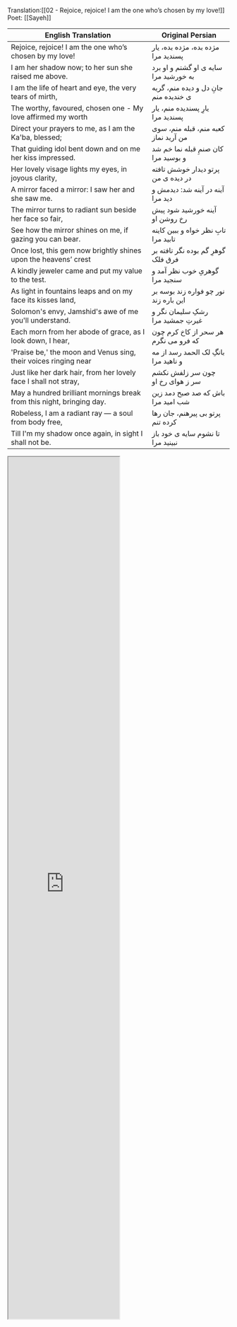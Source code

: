 
Translation:[[02 - Rejoice, rejoice! I am the one who’s chosen by my love!]]  
Poet: [[Sayeh]] 

| English Translation                                                   | Original Persian                      |
| --------------------------------------------------------------------- | ------------------------------------- |
| Rejoice, rejoice! I am the one who’s chosen by my love!               | مژده بده، مژده بده، یار پسندید مرا    |
| I am her shadow now; to her sun she raised me above.                  | سایه ی او گشتم و او برد به خورشید مرا |
| I am the life of heart and eye, the very tears of mirth,              | جانِ دل و دیده منم، گریه ی خندیده منم |
| The worthy, favoured, chosen one - My love affirmed my worth          | یارِ پسندیده منم، یار پسندید مرا      |
| Direct your prayers to me, as I am the Ka'ba, blessed;                | کعبه منم، قبله منم، سوی من آرید نماز  |
| That guiding idol bent down and on me her kiss impressed.             | کان صنمِ قبله نما خم شد و بوسید مرا   |
| Her lovely visage lights my eyes, in joyous clarity,                  | پرتو دیدار خوشش تافته در دیده ی من    |
| A mirror faced a mirror: I saw her and she saw me.                    | آینه در آینه شد: دیدمش و دید مرا      |
| The mirror turns to radiant sun beside her face so fair,              | آینه خورشید شود پیش رخ روشن او        |
| See how the mirror shines on me, if gazing you can bear.              | تابِ نظر خواه و ببین کاینه تابید مرا  |
| Once lost, this gem now brightly shines upon the heavens’ crest       | گوهرِ گم بوده نگر تافته بر فرق فلک    |
| A kindly jeweler came and put my value to the test.                   | گوهریِ خوب نظر آمد و سنجید مرا        |
| As light in fountains leaps and on my face its kisses land,           | نور چو فواره زند بوسه بر این باره زند |
| Solomon's envy, Jamshid's awe of me you'll understand.                | رشکِ سلیمان نگر و غیرتِ جمشید مرا     |
| Each morn from her abode of grace, as I look down, I hear,            | هر سحر از کاخ کرم چون که فرو می نگرم  |
| 'Praise be,' the moon and Venus sing, their voices ringing near       | بانگِ لک الحمد رسد از مه و ناهید مرا  |
| Just like her dark hair, from her lovely face I shall not stray,      | چون سر زلفش نکشم سر ز هوای رخ او      |
| May a hundred brilliant mornings break from this night, bringing day. | باش که صد صبح دمد زین شب امید مرا     |
| Robeless, I am a radiant ray — a soul from body free,                 | پرتو بی پیرهنم، جان رها کرده تنم      |
| Till I'm my shadow once again, in sight I shall not be.               | تا نشوم سایه ی خود باز نبینید مرا     |

<iframe title="Ayeneh Dar Ayeneh" src="https://www.youtube.com/embed/TVxwpdHEATY?start=85&amp;feature=oembed" height="50" width="75" style="aspect-ratio: 1 / 1; width: 50%; height: 50%;" allowfullscreen="" allow="fullscreen"></iframe>
